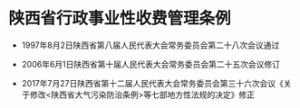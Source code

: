 # 陕西省行政事业性收费管理条例

- 1997年8月2日陕西省第八届人民代表大会常务委员会第二十八次会议通过

- 2006年6月1日陕西省第十届人民代表大会常务委员会第二十五次会议修订

- 2017年7月27日陕西省第十二届人民代表大会常务委员会第三十六次会议《关于修改<陕西省大气污染防治条例>等七部地方性法规的决定》修正

<!-- INFO END -->
